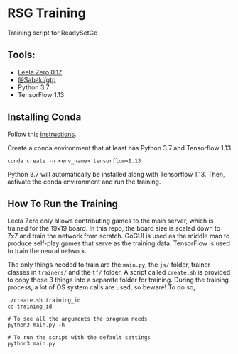 # RSG Training

Training script for ReadySetGo

## Tools:
- [Leela Zero 0.17](https://github.com/leela-zero/leela-zero)
- [@Sabaki/gtp](https://openbase.io/js/@sabaki/gtp/documentation)
- Python 3.7
- TensorFlow 1.13

## Installing Conda

Follow this [instructions](https://docs.conda.io/projects/conda/en/latest/user-guide/install/linux.html).

Create a conda environment that at least has Python 3.7 and Tensorflow 1.13

    conda create -n <env_name> tensorflow=1.13

Python 3.7 will automatically be installed along with Tensorflow 1.13. Then, activate the conda environment and run the training.


## How To Run the Training

Leela Zero only allows contributing games to the main server, which is trained for the 19x19 board. In this repo, the board size is scaled down to 7x7 and train the network from scratch. GoGUI is used as the middle man to produce self-play games that serve as the training data. TensorFlow is used to train the neural network.

The only things needed to train are the `main.py`, the `js/` folder, trainer classes in `trainers/` and the `tf/` folder. A script called `create.sh` is provided to copy those 3 things into a separate folder for training. During the training process, a lot of OS system calls are used, so beware! To do so,

    ./create.sh training_id
    cd training_id

    # To see all the arguments the program needs
    python3 main.py -h

    # To run the script with the default settings
    python3 main.py